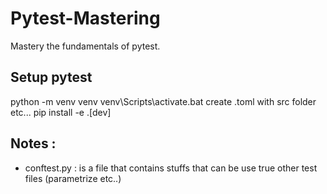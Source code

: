 # Pytest-Mastering
Mastery the fundamentals of pytest. 


## Setup pytest
python -m venv venv
venv\Scripts\activate.bat
create .toml with src folder etc...
pip install -e .[dev] 


## Notes : 
- conftest.py : is a file that contains stuffs that can be use true other test files (parametrize etc..)
